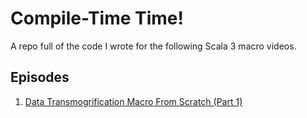 # Compile-Time Time!

A repo full of the code I wrote for the following Scala 3 macro videos.

## Episodes

1. [Data Transmogrification Macro From Scratch (Part 1)](https://youtu.be/h9hCm7GRbfE)
